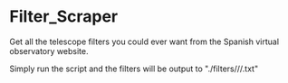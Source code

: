 # Filter_Scraper
Get all the telescope filters you could ever want from the Spanish virtual observatory website.

Simply run the script and the filters will be output to "./filters/<telescope>/<instrument>/<filter>.txt"
  
